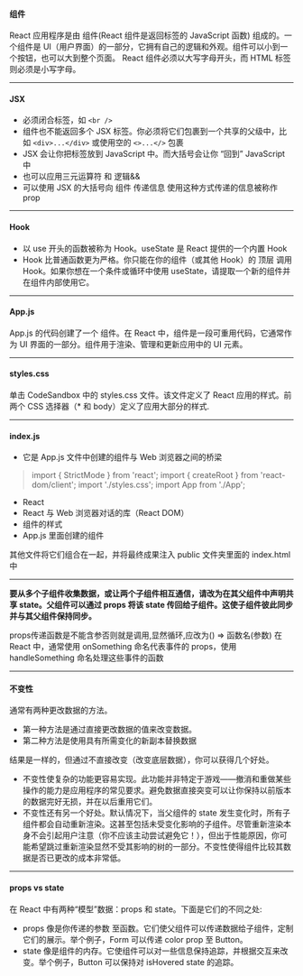 #### 组件
React 应用程序是由 组件(React 组件是返回标签的 JavaScript 函数) 组成的。一个组件是 UI（用户界面）的一部分，它拥有自己的逻辑和外观。组件可以小到一个按钮，也可以大到整个页面。
React 组件必须以大写字母开头，而 HTML 标签则必须是小写字母。
- - -
#### JSX
* 必须闭合标签，如 `<br />`
* 组件也不能返回多个 JSX 标签。你必须将它们包裹到一个共享的父级中，比如 `<div>...</div>` 或使用空的 `<>...</>` 包裹
* JSX 会让你把标签放到 JavaScript 中。而大括号会让你 “回到” JavaScript 中
* 也可以应用三元运算符 和 逻辑&&
* 可以使用 JSX 的大括号向 组件 传递信息 使用这种方式传递的信息被称作 prop
- - -
#### Hook
* 以 use 开头的函数被称为 Hook。useState 是 React 提供的一个内置 Hook
* Hook 比普通函数更为严格。你只能在你的组件（或其他 Hook）的 顶层 调用 Hook。如果你想在一个条件或循环中使用 useState，请提取一个新的组件并在组件内部使用它。
- - -
#### App.js
App.js 的代码创建了一个 组件。在 React 中，组件是一段可重用代码，它通常作为 UI 界面的一部分。组件用于渲染、管理和更新应用中的 UI 元素。
- - -
#### styles.css 
单击 CodeSandbox 中的 styles.css 文件。该文件定义了 React 应用的样式。前两个 CSS 选择器（* 和 body）定义了应用大部分的样式.
- - -
#### index.js 
* 它是 App.js 文件中创建的组件与 Web 浏览器之间的桥梁
> import { StrictMode } from 'react';
> import { createRoot } from 'react-dom/client';
> import './styles.css';
> import App from './App';

* React
* React 与 Web 浏览器对话的库（React DOM）
* 组件的样式
* App.js 里面创建的组件
  
其他文件将它们组合在一起，并将最终成果注入 public 文件夹里面的 index.html 中
- - -
**要从多个子组件收集数据，或让两个子组件相互通信，请改为在其父组件中声明共享 state。父组件可以通过 props 将该 state 传回给子组件。这使子组件彼此同步并与其父组件保持同步。**

props传递函数是不能含参否则就是调用,显然循环,应改为() => 函数名(参数)
在 React 中，通常使用 onSomething 命名代表事件的 props，使用 handleSomething 命名处理这些事件的函数
- - -
#### 不变性
通常有两种更改数据的方法。
* 第一种方法是通过直接更改数据的值来改变数据。
* 第二种方法是使用具有所需变化的新副本替换数据

结果是一样的，但通过不直接改变（改变底层数据），你可以获得几个好处。
* 不变性使复杂的功能更容易实现。此功能并非特定于游戏——撤消和重做某些操作的能力是应用程序的常见要求。避免数据直接突变可以让你保持以前版本的数据完好无损，并在以后重用它们。
* 不变性还有另一个好处。默认情况下，当父组件的 state 发生变化时，所有子组件都会自动重新渲染。这甚至包括未受变化影响的子组件。尽管重新渲染本身不会引起用户注意（你不应该主动尝试避免它！），但出于性能原因，你可能希望跳过重新渲染显然不受其影响的树的一部分。不变性使得组件比较其数据是否已更改的成本非常低。
- - -
#### props vs state 
在 React 中有两种“模型”数据：props 和 state。下面是它们的不同之处:
* props 像是你传递的参数 至函数。它们使父组件可以传递数据给子组件，定制它们的展示。举个例子，Form 可以传递 color prop 至 Button。
* state 像是组件的内存。它使组件可以对一些信息保持追踪，并根据交互来改变。举个例子，Button 可以保持对 isHovered state 的追踪。